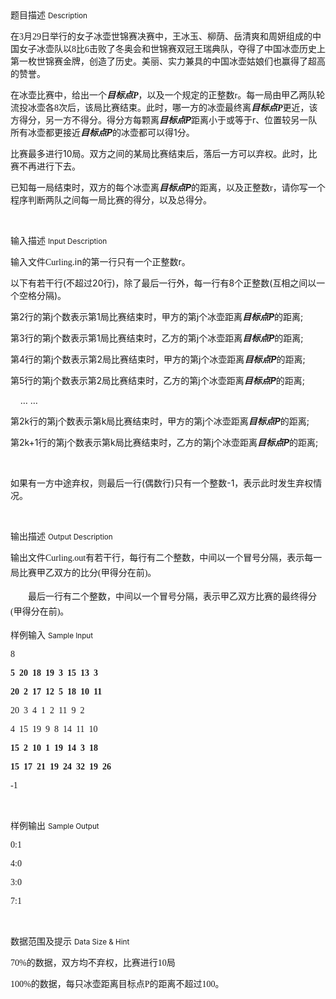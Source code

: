 <div class="panel panel-default">
<div class="area-title">
<span>
题目描述
<small>Description</small>
</span></div>
<div class="panel-body">

<p style=""><span style="">在</span><span style="font-family: Verdana;">3</span><span style="">月</span><span style="font-family: Verdana;">29</span><span style="">日</span><span style="">举行的女子冰壶世锦赛决赛中，王冰玉、柳荫、岳清爽和周妍组成的中国女子冰壶队以</span><span style="font-family: Verdana;">8</span><span style="">比</span><span style="font-family: Verdana;">6</span><span style="">击败了冬奥会和世</span><span style="">锦赛双冠王瑞典队，夺得了中国冰壶历史上第一枚世锦赛金牌，创造了历史。美丽、实力兼具的中国冰壶姑娘们也赢得了超高的赞誉。</span></p><p style=""><span style="">在冰壶比赛中，给出一个<strong><em>目标点</em></strong></span><strong><em><span style="font-family: Verdana;">P</span></em></strong><span style="">，以及一个规定的正整数</span><span style="font-family: Verdana;">r</span><span style="">。每一局由甲乙两队轮流投冰壶各</span><span style="font-family: Verdana;">8</span><span style="">次后，该局比赛结束。此时，哪一方的冰壶最终离<strong><em>目标点</em></strong></span><strong><em><span style="font-family: Verdana;">P</span></em></strong><span style="">更近，该方得分，另一方不得分。得分方</span><span style="">每颗离<strong><em>目标点</em></strong></span><strong><em><span style="">P</span></em></strong><span style="">距离小于或等于</span><span style="">r</span><span style="">、位置较另一队所有</span><span style="">冰</span><span style="">壶都更接近<strong><em>目标点</em></strong></span><strong><em><span style="">P</span></em></strong><span style="">的冰壶都可以得</span><span style="">1</span><span style="">分。</span></p><p style=""><span style="">比赛最多进行</span><span style="">10</span><span style="">局。双方之间的某局比赛结束后，落后一方可以弃权。此时，比赛不再进行下去。</span></p><p style=""><span style="">已知每一局结束时，双方的每个冰壶离</span><strong><em><span style="">目标点</span></em></strong><strong><em><span style="">P</span></em></strong><span style="">的距离，以及正整数</span><span style="font-family: Verdana;">r</span><span style="">，请你写一个程序判断两队之间每一局比赛的得分，以及总得分。</span></p><p><br></p>

</div>
</div>

<div class="panel panel-default">
<div class="area-title">
<span>
输入描述
<small>Input Description</small>
</span></div>
<div class="panel-body">
<p style=""><span style="">输入文件</span><span style="font-family: Verdana;">Curling</span><span style="">.in</span><span style="">的第一行只有一个正整数</span><span style="">r</span><span style="">。</span></p><p style=""><span style="">以下有若干行</span><span style="">(</span><span style="">不超过</span><span style="">20</span><span style="">行</span><span style="">)</span><span style="">，除了最后一行外，每一行有</span><span style="">8</span><span style="">个正整数</span><span style="">(</span><span style="">互相之间以一个空格分隔</span><span style="">)</span><span style="">。</span></p><p style=""><span style="">第</span><span style="">2</span><span style="">行的第</span><span style="">j</span><span style="">个数表示第</span><span style="">1</span><span style="">局比赛结束时，甲方的第</span><span style="">j</span><span style="">个冰壶距离</span><strong><em><span style="">目标点</span></em></strong><strong><em><span style="">P</span></em></strong><span style="">的距离</span><span style="">;</span></p><p style=""><span style="">第</span><span style="">3</span><span style="">行的第</span><span style="">j</span><span style="">个数表示第</span><span style="">1</span><span style="">局比赛结束时，乙方的第</span><span style="">j</span><span style="">个冰壶距离</span><strong><em><span style="">目标点</span></em></strong><strong><em><span style="">P</span></em></strong><span style="">的距离</span><span style="">;</span></p><p style=""><span style="">第</span><span style="">4</span><span style="">行的第</span><span style="">j</span><span style="">个数表示第</span><span style="">2</span><span style="">局比赛结束时，甲方的第</span><span style="">j</span><span style="">个冰壶距离</span><strong><em><span style="">目标点</span></em></strong><strong><em><span style="">P</span></em></strong><span style="">的距离</span><span style="">;</span></p><p style=""><span style="">第</span><span style="">5</span><span style="">行的第</span><span style="">j</span><span style="">个数表示第</span><span style="">2</span><span style="">局比赛结束时，乙方的第</span><span style="">j</span><span style="">个冰壶距离</span><strong><em><span style="">目标点</span></em></strong><strong><em><span style="">P</span></em></strong><span style="">的距离</span><span style="">;</span></p><p style=""><span style="">    … …</span></p><p style=""><span style="">第</span><span style="">2k</span><span style="">行的第</span><span style="">j</span><span style="">个数表示第</span><span style="">k</span><span style="">局比赛结束时，甲方的第</span><span style="">j</span><span style="">个冰壶距离</span><strong><em><span style="">目标点</span></em></strong><strong><em><span style="">P</span></em></strong><span style="">的距离</span><span style="">;</span></p><p style=""><span style="">第</span><span style="">2k+1</span><span style="">行的第</span><span style="">j</span><span style="">个数表示第</span><span style="">k</span><span style="">局比赛结束时，乙方的第</span><span style="">j</span><span style="">个冰壶距离</span><strong><em><span style="">目标点</span></em></strong><strong><em><span style="">P</span></em></strong><span style="">的距离</span><span style="">;</span></p><p> </p><p style=""><span style="">如果有一方中途弃权，则最后一行</span><span style="">(</span><span style="">偶数行</span><span style="">)</span><span style="">只有一个整数</span><span style="">-1</span><span style="">，表示此时发生弃权情况。</span></p><p><br></p>

</div>
</div>
<div  class="panel panel-default">
<div class="area-title">
<span>
输出描述
<small>Output Description</small>
</span></div>
<div class="panel-body">

<p style="line-height:24px"><span style=";font-family:宋体">输出文件</span><span style="font-family: Verdana">Curling</span><span style=";font-family:Verdana">.out</span><span style=";font-family:宋体">有若干行，每行有二个整数，中间以一个冒号分隔，表示每一局比赛甲乙双方的比分</span><span style=";font-family:Verdana">(</span><span style=";font-family:宋体">甲得分在前</span><span style=";font-family:Verdana">)</span><span style=";font-family:宋体">。</span></p><p style="text-indent: 28px; line-height: 24px;"><span style=";font-family:宋体">最后一行有二个整数，中间以一个冒号分隔，表示甲乙双方比赛的最终得分</span><span style=";font-family:Verdana">(</span><span style=";font-family:宋体">甲得分在前</span><span style=";font-family:Verdana">)</span><span style=";font-family:宋体">。</span></p>

</div>
</div>


<div class="panel panel-default">
<div class="area-title">
<span>
样例输入
<small>Sample Input</small>
</span></div>
<div class="panel-body">
<p><span style="font-family: Verdana;">8</span></p><p><strong><span style="font-family: Verdana;">5  20  18  19  3  15  13  3</span></strong></p><p><strong><span style="font-family: Verdana;">20  2  17  12  5  18  10  11</span></strong></p><p><span style="font-family: Verdana;">20  3  4  1  2  11  9  2</span></p><p><span style="font-family: Verdana;">4  15  19  9  8  14  11  10</span></p><p><strong><span style="font-family: Verdana;">15  2  10  1  19  14  3  18</span></strong></p><p><strong><span style="font-family: Verdana;">15  17  21  19  24  32  19  26</span></strong></p><p><span style="font-family: Verdana;">-1</span></p><p><br></p>

</div>
</div>

<div class="panel panel-default">
<div class="area-title">
<span>
样例输出
<small>Sample Output</small>
</span></div>
<div class="panel-body">
<p><span style="font-family: Verdana;">0:1</span></p><p><span style="font-family: Verdana;">4:0</span></p><p><span style="font-family: Verdana;">3:0</span></p><p><span style="font-family: Verdana;">7:1</span></p><p><br></p>

</div>
</div>

<div class="panel panel-default">
<div class="area-title">
<span>
数据范围及提示
<small>Data Size & Hint</small>
</span></div>
<div class="panel-body">
<p style=""><span style="font-family: Verdana;">70%</span><span style="">的数据，双方均不弃权，比赛进行</span><span style="font-family: Verdana;">10</span><span style="">局</span></p><p style=""><span style="font-family: Verdana;">100%</span><span style="">的数据，每只冰壶距离目标点</span><span style="font-family: Verdana;">P</span><span style="">的距离不超过</span><span style="font-family: Verdana;">100</span><span style="">。</span></p><p style=""><span style="font-family: Verdana;"> </span></p><p><br></p>
</div>
</div>